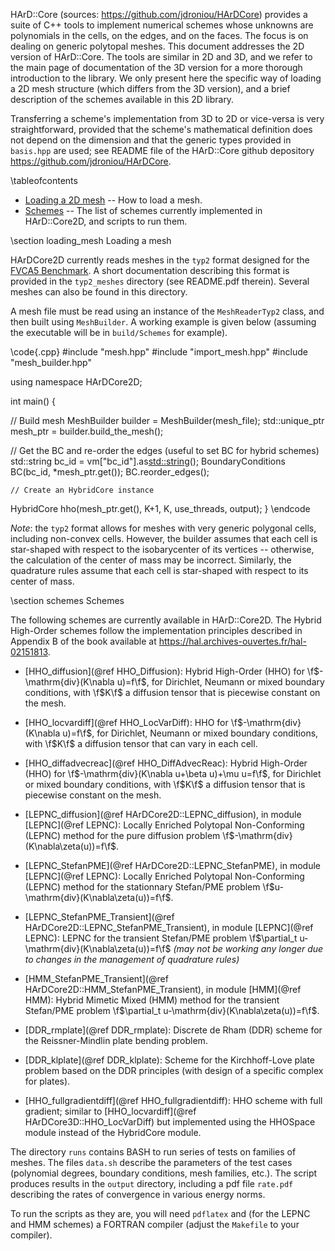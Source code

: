 HArD::Core (sources: https://github.com/jdroniou/HArDCore) provides a suite of C++ tools to implement numerical schemes whose unknowns are polynomials in the cells, on the edges, and on the faces. The focus is on dealing on generic polytopal meshes. This document addresses the 2D version of HArD::Core. The tools are similar in 2D and 3D, and we refer to the main page of documentation of the 3D version for a more thorough introduction to the library. We only present here the specific way of loading a 2D mesh structure (which differs from the 3D version), and a brief description of the schemes available in this 2D library.

Transferring a scheme's implementation from 3D to 2D or vice-versa is very straightforward, provided that the scheme's mathematical definition does not depend on the dimension and that the generic types provided in `basis.hpp` are used; see README file of the HArD::Core github depository https://github.com/jdroniou/HArDCore.

\tableofcontents

* [Loading a 2D mesh](#mesh) -- How to load a mesh.
* [Schemes](#schemes) -- The list of schemes currently implemented in HArD::Core2D, and scripts to run them.

<a name="mesh">
\section loading_mesh Loading a mesh
</a>

HArDCore2D currently reads meshes in the `typ2` format designed for the <a href="https://www.i2m.univ-amu.fr/fvca5/benchmark/index.html">FVCA5 Benchmark</a>. A short documentation describing this format is provided in the `typ2_meshes` directory (see README.pdf therein). Several meshes can also be found in this directory.

A mesh file must be read using an instance of the `MeshReaderTyp2` class, and then built using `MeshBuilder`.  A working example is given below (assuming the executable will be in `build/Schemes` for example).

\code{.cpp}
#include "mesh.hpp"
#include "import_mesh.hpp"
#include "mesh_builder.hpp"

using namespace HArDCore2D;

int main() {

  // Build mesh
  MeshBuilder builder = MeshBuilder(mesh_file);
  std::unique_ptr<Mesh> mesh_ptr = builder.build_the_mesh();

  // Get the BC and re-order the edges (useful to set BC for hybrid schemes)
  std::string bc_id = vm["bc_id"].as<std::string>();
  BoundaryConditions BC(bc_id, *mesh_ptr.get());
  BC.reorder_edges();

	// Create an HybridCore instance
  HybridCore hho(mesh_ptr.get(), K+1, K, use_threads, output);
}
\endcode

<i>Note</i>: the `typ2` format allows for meshes with very generic polygonal cells, including non-convex cells.
However, the builder assumes that each cell is star-shaped with respect to the isobarycenter of its vertices -- otherwise, the calculation of the center of mass may be incorrect. Similarly, the quadrature rules assume that each cell is star-shaped with respect to its center of mass.



<a name="schemes">
\section schemes Schemes
</a>

The following schemes are currently available in HArD::Core2D. The Hybrid High-Order schemes follow the implementation principles described in Appendix B of the book available at https://hal.archives-ouvertes.fr/hal-02151813.

 - [HHO_diffusion](@ref HHO_Diffusion): Hybrid High-Order (HHO) for \f$-\mathrm{div}(K\nabla u)=f\f$, for Dirichlet, Neumann or mixed boundary conditions, with \f$K\f$ a diffusion tensor that is piecewise constant on the mesh.

 - [HHO_locvardiff](@ref HHO_LocVarDiff): HHO for \f$-\mathrm{div}(K\nabla u)=f\f$, for Dirichlet, Neumann or mixed boundary conditions, with \f$K\f$ a diffusion tensor that can vary in each cell.

 - [HHO_diffadvecreac](@ref HHO_DiffAdvecReac): Hybrid High-Order (HHO) for \f$-\mathrm{div}(K\nabla u+\beta u)+\mu u=f\f$, for Dirichlet or mixed boundary conditions, with \f$K\f$ a diffusion tensor that is piecewise constant on the mesh.

 - [LEPNC_diffusion](@ref HArDCore2D::LEPNC_diffusion), in module [LEPNC](@ref LEPNC): Locally Enriched Polytopal Non-Conforming (LEPNC) method for the pure diffusion problem \f$-\mathrm{div}(K\nabla\zeta(u))=f\f$.

 - [LEPNC_StefanPME](@ref HArDCore2D::LEPNC_StefanPME), in module [LEPNC](@ref LEPNC): Locally Enriched Polytopal Non-Conforming (LEPNC) method for the stationnary Stefan/PME problem \f$u-\mathrm{div}(K\nabla\zeta(u))=f\f$.

 - [LEPNC_StefanPME_Transient](@ref HArDCore2D::LEPNC_StefanPME_Transient), in module [LEPNC](@ref LEPNC): LEPNC for the transient Stefan/PME problem \f$\partial_t u-\mathrm{div}(K\nabla\zeta(u))=f\f$ <i>(may not be working any longer due to changes in the management of quadrature rules)</i>

 - [HMM_StefanPME_Transient](@ref HArDCore2D::HMM_StefanPME_Transient), in module [HMM](@ref HMM): Hybrid Mimetic Mixed (HMM) method for the transient Stefan/PME problem \f$\partial_t u-\mathrm{div}(K\nabla\zeta(u))=f\f$.

 - [DDR_rmplate](@ref DDR_rmplate): Discrete de Rham (DDR) scheme for the Reissner-Mindlin plate bending problem.

 - [DDR_klplate](@ref DDR_klplate): Scheme for the Kirchhoff-Love plate problem based on the DDR principles (with design of a specific complex for plates).
 
 - [HHO_fullgradientdiff](@ref HHO_fullgradientdiff): HHO scheme with full gradient; similar to [HHO_locvardiff](@ref HArDCore3D::HHO_LocVarDiff) but implemented using the HHOSpace module instead of the HybridCore module.


The directory `runs` contains BASH to run series of tests on families of meshes. The files `data.sh` describe the parameters of the test cases (polynomial degrees, boundary conditions, mesh families, etc.). The script produces results in the `output` directory, including a pdf file `rate.pdf` describing the rates of convergence in various energy norms.

To run the scripts as they are, you will need `pdflatex` and (for the LEPNC and HMM schemes) a FORTRAN compiler (adjust the `Makefile` to your compiler).




